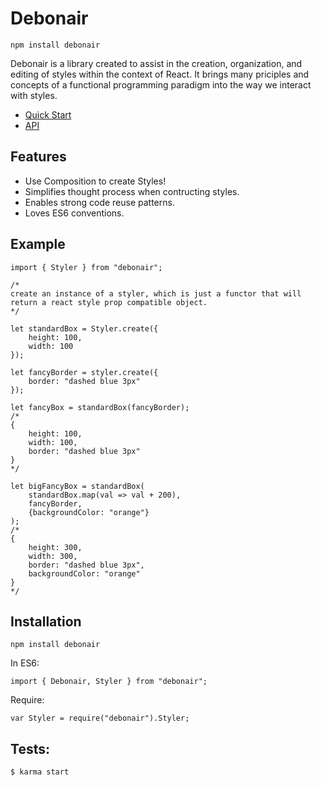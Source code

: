 # Debonair

`npm install debonair`

Debonair is a library created to assist in the creation, organization, and editing of styles within the context of React. It brings many priciples and concepts of a functional programming paradigm into the way we interact with styles.

- [Quick Start](docs/quickstart.md)
- [API](docs/api.md)

## Features

- Use Composition to create Styles!
- Simplifies thought process when contructing styles.
- Enables strong code reuse patterns.
- Loves ES6 conventions.

## Example
```
import { Styler } from "debonair";

/* 
create an instance of a styler, which is just a functor that will return a react style prop compatible object.
*/

let standardBox = Styler.create({
    height: 100,
    width: 100
});

let fancyBorder = styler.create({
    border: "dashed blue 3px"
});

let fancyBox = standardBox(fancyBorder);
/*
{
    height: 100,
    width: 100,
    border: "dashed blue 3px"
}
*/

let bigFancyBox = standardBox(
    standardBox.map(val => val + 200),
    fancyBorder,
    {backgroundColor: "orange"}
);
/*
{
    height: 300,
    width: 300,
    border: "dashed blue 3px",
    backgroundColor: "orange"
}
*/
```
## Installation

`npm install debonair`

In ES6: 
```
import { Debonair, Styler } from "debonair";
```
Require: 
```
var Styler = require("debonair").Styler;
```

## Tests:

```
$ karma start
```
